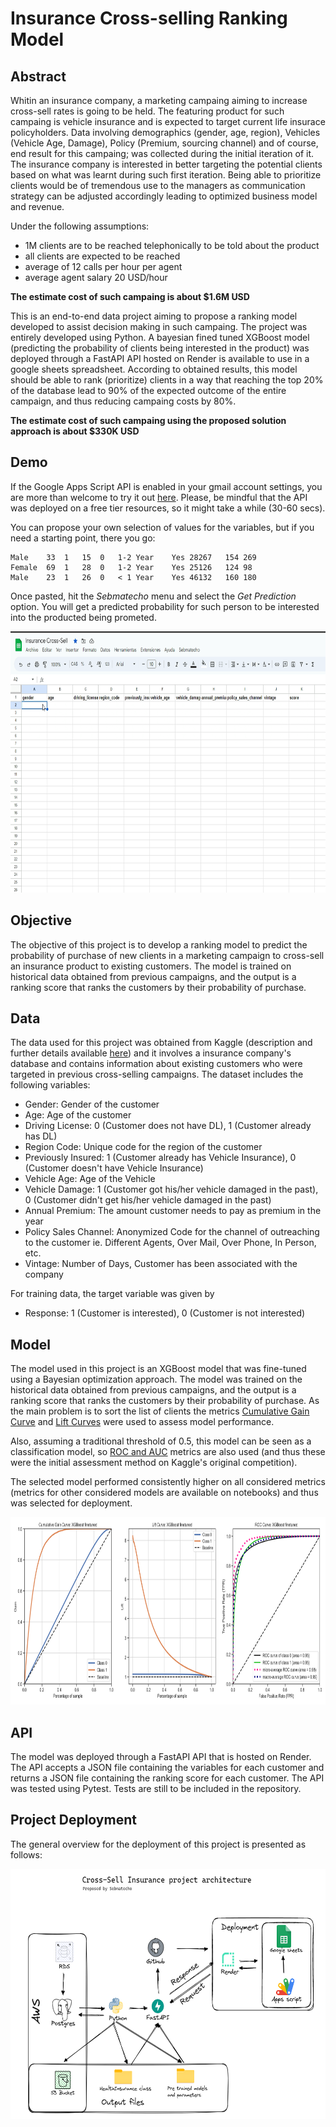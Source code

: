 # Insurance Cross-selling Ranking Model

## Abstract 

Whitin an insurance company, a marketing campaing aiming to increase cross-sell rates is going to be held. The featuring product for such campaing is vehicle insurance and is expected to target current life insurace policyholders. Data involving demographics (gender, age, region), Vehicles (Vehicle Age, Damage), Policy (Premium, sourcing channel) and of course, end result for this campaing; was collected during the initial iteration of it. The insurance company is interested in better targeting the potential clients based on what was learnt during such first iteration. Being able to prioritize clients would be of tremendous use to the managers as communication strategy can be adjusted accordingly leading to optimized business model and revenue.  

Under the following assumptions: 
- 1M clients are to be reached telephonically to be told about the product
- all clients are expected to be reached
- average of 12 calls per hour per agent
- average agent salary 20 USD/hour 


**The estimate cost of such campaing is about $1.6M USD**

This is an end-to-end data project aiming to propose a ranking model developed to assist decision making in such campaing. The project was entirely developed using Python. A bayesian fined tuned XGBoost model (predicting the probability of clients being interested in the product) was deployed through a FastAPI API hosted on Render is available to use in a google sheets spreadsheet. According to obtained results, this model should be able to rank (prioritize) clients in a way that reaching the top 20% of the database lead to 90% of the expected outcome of the entire campaign, and thus reducing campaing costs by 80%. 

**The estimate cost of such campaing using the proposed solution approach is about $330K USD**
## Demo

If the Google Apps Script API is enabled in your gmail account settings, you are more than welcome to try it out [here](https://docs.google.com/spreadsheets/d/1WUQPmwvzYX_OY9WIVluOEKeaUD4erhhSXdbbLip4ElY/edit?usp=sharing). Please, be mindful that the API was deployed on a free tier resources, so it might take a while (30-60 secs). 

You can propose your own selection of values for the variables, but if you need a starting point, there you go: 

```
Male	33	1	15	0	1-2 Year	Yes	28267	154	269
Female	69	1	28	0	1-2 Year	Yes	25126	124	98
Male	23	1	26	0	< 1 Year	Yes	46132	160	180
```

Once pasted, hit the *Sebmatecho* menu and select the *Get Prediction* option. You will get a predicted probability for such person to be interested into the producted being prometed. 

<img src="cross_sell_demo.gif" width="660" height="418" />

## Objective

The objective of this project is to develop a ranking model to predict the probability of purchase of new clients in a marketing campaign to cross-sell an insurance product to existing customers. The model is trained on historical data obtained from previous campaigns, and the output is a ranking score that ranks the customers by their probability of purchase.

## Data
The data used for this project was obtained from Kaggle (description and further details available [here](https://www.kaggle.com/datasets/anmolkumar/health-insurance-cross-sell-prediction)) and it involves a insurance company's database and contains information about existing customers who were targeted in previous cross-selling campaigns. The dataset includes the following variables:

- Gender: Gender of the customer
- Age: Age of the customer
- Driving License: 0 (Customer does not have DL), 1 (Customer already has DL)
- Region Code: Unique code for the region of the customer
- Previously Insured: 1 (Customer already has Vehicle Insurance), 0 (Customer doesn't have Vehicle Insurance)
- Vehicle Age: Age of the Vehicle
- Vehicle Damage: 1 (Customer got his/her vehicle damaged in the past), 0 (Customer didn't get his/her vehicle damaged in the past)
- Annual Premium: The amount customer needs to pay as premium in the year
- Policy Sales Channel: Anonymized Code for the channel of outreaching to the customer ie. Different Agents, Over Mail, Over Phone, In Person, etc.
- Vintage: Number of Days, Customer has been associated with the company

For training data, the target variable was given by
- Response:  1 (Customer is interested), 0 (Customer is not interested)

## Model
The model used in this project is an XGBoost model that was fine-tuned using a Bayesian optimization approach. The model was trained on the historical data obtained from previous campaigns, and the output is a ranking score that ranks the customers by their probability of purchase. As the main problem is to sort the list of clients the metrics [Cumulative Gain Curve](http://mlwiki.org/index.php/Cumulative_Gain_Chart) and [Lift Curves](https://www.geeksforgeeks.org/understanding-gain-chart-and-lift-chart/) were used to assess model performance. 

Also, assuming a traditional threshold of 0.5, this model can be seen as a classification model, so [ROC and AUC](https://developers.google.com/machine-learning/crash-course/classification/roc-and-auc?hl=en) metrics are also used (and thus these were the initial assessment method on Kaggle's original competition). 

The selected model performed consistently higher on all considered metrics (metrics for other considered models are available on notebooks) and thus was selected for deployment. 

<img src="models/figures/xgboost_finetuned.png" width="900" height="300" />

## API
The model was deployed through a FastAPI API that is hosted on Render. The API accepts a JSON file containing the variables for each customer and returns a JSON file containing the ranking score for each customer. The API was tested using Pytest. Tests are still to be included in the repository.

## Project Deployment

The general overview for the deployment of this project is presented as follows: 

<img src="project_architecture.png" width="600" height="400" />






